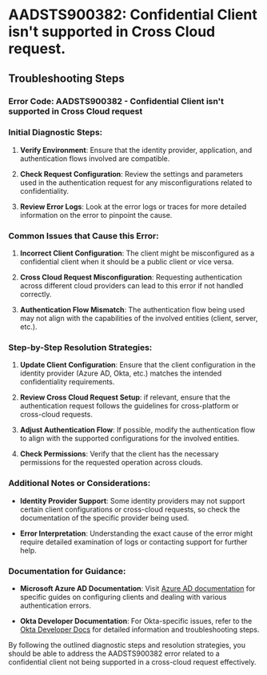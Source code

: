 
# AADSTS900382: Confidential Client isn't supported in Cross Cloud request.


## Troubleshooting Steps
### Error Code: AADSTS900382 - Confidential Client isn't supported in Cross Cloud request

### Initial Diagnostic Steps:
1. **Verify Environment**: Ensure that the identity provider, application, and authentication flows involved are compatible.
  
2. **Check Request Configuration**: Review the settings and parameters used in the authentication request for any misconfigurations related to confidentiality.

3. **Review Error Logs**: Look at the error logs or traces for more detailed information on the error to pinpoint the cause.

### Common Issues that Cause this Error:
1. **Incorrect Client Configuration**: The client might be misconfigured as a confidential client when it should be a public client or vice versa.
  
2. **Cross Cloud Request Misconfiguration**: Requesting authentication across different cloud providers can lead to this error if not handled correctly.

3. **Authentication Flow Mismatch**: The authentication flow being used may not align with the capabilities of the involved entities (client, server, etc.).

### Step-by-Step Resolution Strategies:
1. **Update Client Configuration**: Ensure that the client configuration in the identity provider (Azure AD, Okta, etc.) matches the intended confidentiality requirements.
  
2. **Review Cross Cloud Request Setup**: if relevant, ensure that the authentication request follows the guidelines for cross-platform or cross-cloud requests.

3. **Adjust Authentication Flow**: If possible, modify the authentication flow to align with the supported configurations for the involved entities.
  
4. **Check Permissions**: Verify that the client has the necessary permissions for the requested operation across clouds.

### Additional Notes or Considerations:
- **Identity Provider Support**: Some identity providers may not support certain client configurations or cross-cloud requests, so check the documentation of the specific provider being used.
  
- **Error Interpretation**: Understanding the exact cause of the error might require detailed examination of logs or contacting support for further help.

### Documentation for Guidance:
- **Microsoft Azure AD Documentation**: Visit [Azure AD documentation](https://docs.microsoft.com/en-us/azure/active-directory/) for specific guides on configuring clients and dealing with various authentication errors.

- **Okta Developer Documentation**: For Okta-specific issues, refer to the [Okta Developer Docs](https://developer.okta.com/docs/reference/api/errors/) for detailed information and troubleshooting steps.

By following the outlined diagnostic steps and resolution strategies, you should be able to address the AADSTS900382 error related to a confidential client not being supported in a cross-cloud request effectively.